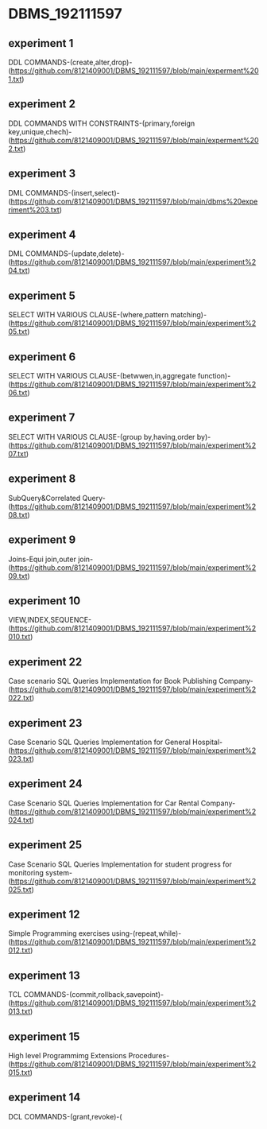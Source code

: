 # DBMS_192111597
## experiment 1
DDL COMMANDS-(create,alter,drop)-(https://github.com/8121409001/DBMS_192111597/blob/main/experment%201.txt)
## experiment 2
DDL COMMANDS WITH CONSTRAINTS-(primary,foreign key,unique,chech)-(https://github.com/8121409001/DBMS_192111597/blob/main/experment%202.txt)
## experiment 3
DML COMMANDS-(insert,select)-(https://github.com/8121409001/DBMS_192111597/blob/main/dbms%20experiment%203.txt)
## experiment 4
DML COMMANDS-(update,delete)-(https://github.com/8121409001/DBMS_192111597/blob/main/experiment%204.txt)
## experiment 5
SELECT WITH VARIOUS CLAUSE-(where,pattern matching)-(https://github.com/8121409001/DBMS_192111597/blob/main/experiment%205.txt)
## experiment 6
SELECT WITH VARIOUS CLAUSE-(betwwen,in,aggregate function)-(https://github.com/8121409001/DBMS_192111597/blob/main/experiment%206.txt)
## experiment 7
SELECT WITH VARIOUS CLAUSE-(group by,having,order by)-(https://github.com/8121409001/DBMS_192111597/blob/main/experiment%207.txt)
## experiment 8
SubQuery&Correlated Query-(https://github.com/8121409001/DBMS_192111597/blob/main/experiment%208.txt)
## experiment 9
Joins-Equi join,outer join-(https://github.com/8121409001/DBMS_192111597/blob/main/experiment%209.txt)
## experiment 10
VIEW,INDEX,SEQUENCE-(https://github.com/8121409001/DBMS_192111597/blob/main/experiment%2010.txt)
## experiment 22
Case scenario SQL Queries Implementation for Book Publishing Company-(https://github.com/8121409001/DBMS_192111597/blob/main/experiment%2022.txt)
## experiment 23
Case Scenario SQL Queries Implementation for General Hospital-(https://github.com/8121409001/DBMS_192111597/blob/main/experiment%2023.txt)
## experiment 24
Case Scenario SQL Queries Implementation for  Car Rental Company-(https://github.com/8121409001/DBMS_192111597/blob/main/experiment%2024.txt)
## experiment 25
Case Scenario SQL Queries Implementation for student progress for monitoring system-(https://github.com/8121409001/DBMS_192111597/blob/main/experiment%2025.txt)
## experiment 12
Simple Programming exercises using-(repeat,while)-(https://github.com/8121409001/DBMS_192111597/blob/main/experiment%2012.txt)
## experiment 13
TCL COMMANDS-(commit,rollback,savepoint)-(https://github.com/8121409001/DBMS_192111597/blob/main/experiment%2013.txt)
## experiment 15
High level Programmimg Extensions Procedures-(https://github.com/8121409001/DBMS_192111597/blob/main/experiment%2015.txt)
## experiment 14
DCL COMMANDS-(grant,revoke)-(
